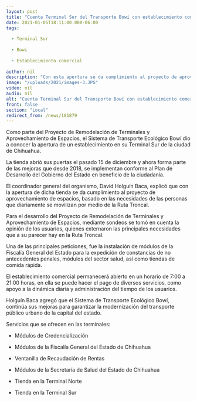 ```yaml
---
layout: post
title: "Cuenta Terminal Sur del Transporte Bowí con establecimiento comercial"
date: 2021-01-05T18:11:00.000-06:00
tags:
  
  - Terminal Sur
  
  - Bowi
  
  - Establecimiento comercial
  
author: nil
description: "Con esta apertura se da cumplimiento al proyecto de aprovechamiento de espacios, basado en las necesidades de las personas que diariamente utilizan este medio para movilizarse en la ciudad de Chihuahua"
image: "/uploads/2021/images-3.JPG"
video: nil
audio: nil
alt: "Cuenta Terminal Sur del Transporte Bowí con establecimiento comercial"
front: false
section: "Local"
redirect_from: /news/181879
---
```


Como parte del Proyecto de Remodelación de Terminales y Aprovechamiento de Espacios, el Sistema de Transporte Ecológico Bowí dio a conocer la apertura de un establecimiento en su Terminal Sur de la ciudad de Chihuahua.

 

La tienda abrió sus puertas el pasado 15 de diciembre y ahora forma parte de las mejoras que desde 2018, se implementan conforme al Plan de Desarrollo del Gobierno del Estado en beneficio de la ciudadanía.

 

El coordinador general del organismo, David Holguín Baca, explicó que con la apertura de dicha tienda se da cumplimiento al proyecto de aprovechamiento de espacios, basado en las necesidades de las personas que diariamente se movilizan por medio de la Ruta Troncal.

 

Para el desarrollo del Proyecto de Remodelación de Terminales y Aprovechamiento de Espacios, mediante sondeos se tomó en cuenta la opinión de los usuarios, quienes externaron las principales necesidades que a su parecer hay en la Ruta Troncal.

 

Una de las principales peticiones, fue la instalación de módulos de la Fiscalía General del Estado para la expedición de constancias de no antecedentes penales, módulos del sector salud, así como tiendas de comida rápida.

 

El establecimiento comercial permanecerá abierto en un horario de 7:00 a 21:00 horas, en ella se puede hacer el pago de diversos servicios, como apoyo a la dinámica diaria y administración del tiempo de los usuarios.

 

Holguín Baca agregó que el Sistema de Transporte Ecológico Bowí, continúa sus mejoras para garantizar la modernización del transporte público urbano de la capital del estado.

 

Servicios que se ofrecen en las terminales:

- Módulos de Credencialización

-  Módulos de la Fiscalía General del Estado de Chihuahua

- Ventanilla de Recaudación de Rentas

- Módulos de la Secretaría de Salud del Estado de Chihuahua

- Tienda en la Terminal Norte

- Tienda en la Terminal Sur